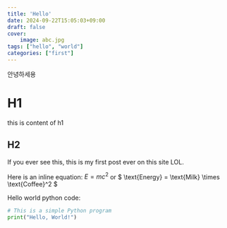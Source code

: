 ```yaml
---
title: 'Hello'
date: 2024-09-22T15:05:03+09:00
draft: false
cover:
    image: abc.jpg
tags: ["hello", "world"]
categories: ["first"]
---
```

안녕하세용

# H1
this is content of h1
## H2

If you ever see this, this is my first post ever on this site LOL.

Here is an inline equation: $E = mc^2$ or $ \text{Energy} = \text{Milk} \times \text{Coffee}^2  $

Hello world python code:


```python
# This is a simple Python program
print("Hello, World!")
